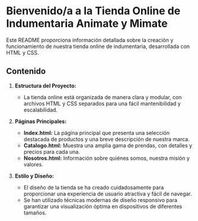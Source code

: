 # Bienvenido/a a la Tienda Online de Indumentaria Animate y Mimate

Este README proporciona información detallada sobre la creación y funcionamiento de nuestra tienda online de indumentaria, desarrollada con HTML y CSS.

## Contenido

1. **Estructura del Proyecto:**
    - La tienda online está organizada de manera clara y modular, con archivos HTML y CSS separados para una fácil mantenibilidad y escalabilidad.

2. **Páginas Principales:**
    - **Index.html:** La página principal que presenta una selección destacada de productos y una breve descripción de nuestra marca.
    - **Catalogo.html:** Muestra una amplia gama de prendas, con detalles y precios para cada una.
    - **Nosotros.html:** Información sobre quiénes somos, nuestra misión y valores.

3. **Estilo y Diseño:**
    - El diseño de la tienda se ha creado cuidadosamente para proporcionar una experiencia de usuario atractiva y fácil de navegar.
    - Se han utilizado técnicas modernas de diseño responsivo para garantizar una visualización óptima en dispositivos de diferentes tamaños.



